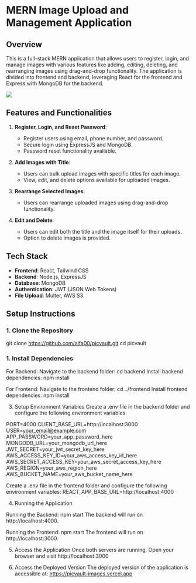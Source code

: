 # MERN Image Upload and Management Application

## Overview

This is a full-stack MERN application that allows users to register, login, and manage images with various features like adding, editing, deleting, and rearranging images using drag-and-drop functionality. The application is divided into frontend and backend, leveraging React for the frontend and Express with MongoDB for the backend.

![ ](assets/screenshot.png)

## Features and Functionalities

1. **Register, Login, and Reset Password**:
   - Register users using email, phone number, and password.
   - Secure login using ExpressJS and MongoDB.
   - Password reset functionality available.

2. **Add Images with Title**:
   - Users can bulk upload images with specific titles for each image.
   - View, edit, and delete options available for uploaded images.

3. **Rearrange Selected Images**:
   - Users can rearrange uploaded images using drag-and-drop functionality.   

4. **Edit and Delete**:
   - Users can edit both the title and the image itself for their uploads.
   - Option to delete images is provided.

## Tech Stack

- **Frontend**: React, Tailwind CSS
- **Backend**: Node.js, ExpressJS
- **Database**: MongoDB
- **Authentication**: JWT (JSON Web Tokens)
- **File Upload**: Multer, AWS S3

## Setup Instructions

### 1. Clone the Repository

git clone https://github.com/aifa00/picvault.git
cd picvault

### 1. Install Dependencies
For Backend:
Navigate to the backend folder:
cd backend
Install backend dependencies:
npm install

For Frontend:
Navigate to the frontend folder:
cd ../frontend
Install frontend dependencies:
npm install

3. Setup Environment Variables
Create a .env file in the backend folder and configure the following environment variables:

PORT=4000
CLIENT_BASE_URL=http://localhost:3000
USER=your_email@example.com
APP_PASSWORD=your_app_password_here
MONGODB_URL=your_mongodb_url_here
JWT_SECRET=your_jwt_secret_key_here
AWS_ACCESS_KEY_ID=your_aws_access_key_id_here
AWS_SECRET_ACCESS_KEY=your_aws_secret_access_key_here
AWS_REGION=your_aws_region_here
AWS_BUCKET_NAME=your_aws_bucket_name_here

Create a .env file in the frontend folder and configure the following environment variables:
REACT_APP_BASE_URL=http://localhost:4000

4. Running the Application

Running the Backend:
npm start
The backend will run on http://localhost:4000.

Running the Frontend:
npm start
The frontend will run on http://localhost:3000.

5. Access the Application
Once both servers are running, Open your browser and visit http://localhost:3000

7. Access the Deployed Version
The deployed version of the application is accessible at:
https://picvault-images.vercel.app
